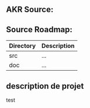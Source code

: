 AKR Source:
---------------

Source Roadmap:
---------------
| Directory | Description |
| --------- | ----------- |
| src | ... |
| doc | ... |

## description de projet
test
